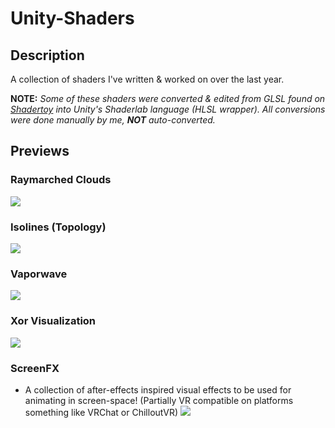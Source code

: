 # Unity-Shaders

## Description
A collection of shaders I've written & worked on over the last year. 

**NOTE:** *Some of these shaders were converted & edited from GLSL found on [Shadertoy](https://www.shadertoy.com/) into Unity's Shaderlab language (HLSL wrapper). All conversions were done manually by me, **NOT** auto-converted.*

## Previews

### Raymarched Clouds
![](https://i.imgur.com/Inaq1j4.png)

### Isolines (Topology)
![](https://i.imgur.com/ZMKwy4T.png)

### Vaporwave
![](https://i.imgur.com/3NrdFPi.png)

### Xor Visualization
![](https://i.imgur.com/cKVoSCZ.png)

### ScreenFX
- A collection of after-effects inspired visual effects to be used for animating in screen-space! (Partially VR compatible on platforms something like VRChat or ChilloutVR)
![](https://i.imgur.com/tq5eCYM.png)